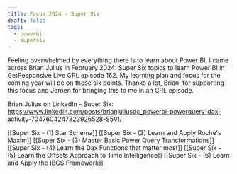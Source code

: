 ```yaml
---
title: Focus 2024 - Super Six
draft: false
tags:
  - powerbi
  - supersix
---
```

Feeling overwhelmed by everything there is to learn about Power BI, I came across Brian Julius in February 2024: Super Six topics to learn Power BI in GetResponsive Live GRL episode 162. My learning plan and focus for the coming year will be on these six points. Thanks a lot, Brian, for supporting this focus and Jeroen for bringing this to me in an GRL episode. 

Brian Julius on LinkedIn - Super Six: https://www.linkedin.com/posts/brianjuliusdc_powerbi-powerquery-dax-activity-7047604247323926528-S5VI/

[[Super Six - (1) Star Schema]]
[[Super Six - (2) Learn and Apply Roche's Maxim]]
[[Super Six - (3) Master Basic Power Query Transformations]]
[[Super Six - (4) Learn the Dax Functions that matter most]]
[[Super Six - (5) Learn the Offsets Approach to Time Intelligence]]
[[Super Six - (6) Learn and Apply the IBCS Framework]]

